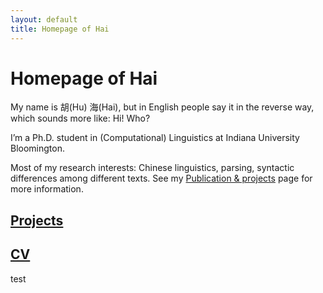 ```yaml
---
layout: default
title: Homepage of Hai
---
```


# Homepage of Hai

My name is 胡(Hu) 海(Hai), but in English people say it in the reverse way, which sounds more like: Hi! Who?
 
I’m a Ph.D. student in (Computational) Linguistics at Indiana University Bloomington. 
 
Most of my research interests: Chinese linguistics, parsing, syntactic differences among different texts. See my [Publication & projects](projects/) page for more information. 

## [Projects](projects/)

## [CV](cv/)

test

